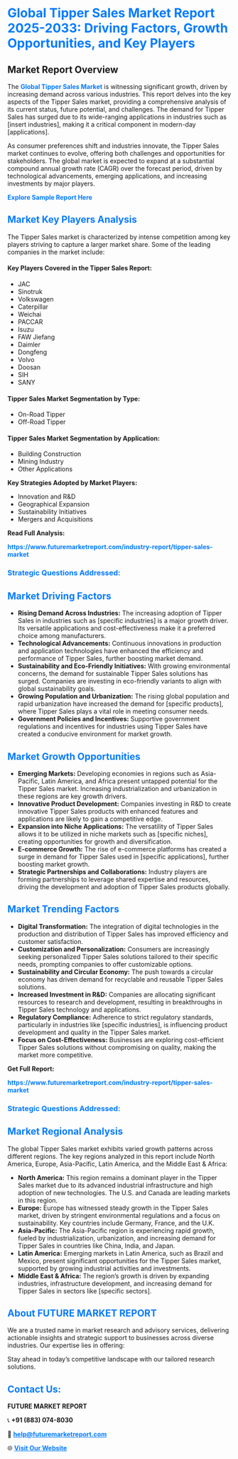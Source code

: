 <h1 style="color: #007BFF;">Global Tipper Sales Market Report 2025-2033: Driving Factors, Growth Opportunities, and Key Players</h1>

<section id="overview">
<h2>Market Report Overview</h2>
<p>The <a href="https://www.futuremarketreport.com/industry-report/tipper-sales-market" style="color: #007BFF; text-decoration: none;"><strong>Global Tipper Sales Market</strong></a> is witnessing significant growth, driven by increasing demand across various industries. This report delves into the key aspects of the Tipper Sales market, providing a comprehensive analysis of its current status, future potential, and challenges. The demand for Tipper Sales has surged due to its wide-ranging applications in industries such as [insert industries], making it a critical component in modern-day [applications].</p>
<p>As consumer preferences shift and industries innovate, the Tipper Sales market continues to evolve, offering both challenges and opportunities for stakeholders. The global market is expected to expand at a substantial compound annual growth rate (CAGR) over the forecast period, driven by technological advancements, emerging applications, and increasing investments by major players.</p>
</section>

<section id="overview">
<p><a href="https://www.futuremarketreport.com/request-sample/reportId=105187" style="color: #007BFF; text-decoration: none;"><strong>Explore Sample Report Here</strong></a></p>
</section>

<section id="key-players">
<h2 style="color: #007BFF;">Market Key Players Analysis</h2>
<p>The Tipper Sales market is characterized by intense competition among key players striving to capture a larger market share. Some of the leading companies in the market include:</p>
<h4>Key Players Covered in the Tipper Sales Report:</h4>
<ul><li>JAC</li><li>Sinotruk</li><li>Volkswagen</li><li>Caterpillar</li><li>Weichai</li><li>PACCAR</li><li>Isuzu</li><li>FAW Jiefang</li><li>Daimler</li><li>Dongfeng</li><li>Volvo</li><li>Doosan</li><li>SIH</li><li>SANY</li></ul>
<h4>Tipper Sales Market Segmentation by Type:</h4>
<ul><li>On-Road Tipper</li><li>Off-Road Tipper</li></ul>

<h4>Tipper Sales Market Segmentation by Application:</h4>
<ul><li>Building Construction</li><li>Mining Industry</li><li>Other Applications</li></ul>
<p><strong>Key Strategies Adopted by Market Players:</strong></p>
<ul>
<li>Innovation and R&D</li>
<li>Geographical Expansion</li>
<li>Sustainability Initiatives</li>
<li>Mergers and Acquisitions</li>
</ul>
</section>

<section>
<p><strong>Read Full Analysis: </strong></p><a href="https://www.futuremarketreport.com/industry-report/tipper-sales-market" style="color: #007BFF; text-decoration: none;"><strong>https://www.futuremarketreport.com/industry-report/tipper-sales-market</strong></a>
<h3 style="color: #007BFF;">Strategic Questions Addressed:</h3>
</section>

<section id="driving-factors">
<h2 style="color: #007BFF;">Market Driving Factors</h2>
<ul>
<li><strong>Rising Demand Across Industries:</strong> The increasing adoption of Tipper Sales in industries such as [specific industries] is a major growth driver. Its versatile applications and cost-effectiveness make it a preferred choice among manufacturers.</li>
<li><strong>Technological Advancements:</strong> Continuous innovations in production and application technologies have enhanced the efficiency and performance of Tipper Sales, further boosting market demand.</li>
<li><strong>Sustainability and Eco-Friendly Initiatives:</strong> With growing environmental concerns, the demand for sustainable Tipper Sales solutions has surged. Companies are investing in eco-friendly variants to align with global sustainability goals.</li>
<li><strong>Growing Population and Urbanization:</strong> The rising global population and rapid urbanization have increased the demand for [specific products], where Tipper Sales plays a vital role in meeting consumer needs.</li>
<li><strong>Government Policies and Incentives:</strong> Supportive government regulations and incentives for industries using Tipper Sales have created a conducive environment for market growth.</li>
</ul>
</section>

<section id="growth-opportunities">
<h2 style="color: #007BFF;">Market Growth Opportunities</h2>
<ul>
<li><strong>Emerging Markets:</strong> Developing economies in regions such as Asia-Pacific, Latin America, and Africa present untapped potential for the Tipper Sales market. Increasing industrialization and urbanization in these regions are key growth drivers.</li>
<li><strong>Innovative Product Development:</strong> Companies investing in R&D to create innovative Tipper Sales products with enhanced features and applications are likely to gain a competitive edge.</li>
<li><strong>Expansion into Niche Applications:</strong> The versatility of Tipper Sales allows it to be utilized in niche markets such as [specific niches], creating opportunities for growth and diversification.</li>
<li><strong>E-commerce Growth:</strong> The rise of e-commerce platforms has created a surge in demand for Tipper Sales used in [specific applications], further boosting market growth.</li>
<li><strong>Strategic Partnerships and Collaborations:</strong> Industry players are forming partnerships to leverage shared expertise and resources, driving the development and adoption of Tipper Sales products globally.</li>
</ul>
</section>

<section id="trending-factors">
<h2 style="color: #007BFF;">Market Trending Factors</h2>
<ul>
<li><strong>Digital Transformation:</strong> The integration of digital technologies in the production and distribution of Tipper Sales has improved efficiency and customer satisfaction.</li>
<li><strong>Customization and Personalization:</strong> Consumers are increasingly seeking personalized Tipper Sales solutions tailored to their specific needs, prompting companies to offer customizable options.</li>
<li><strong>Sustainability and Circular Economy:</strong> The push towards a circular economy has driven demand for recyclable and reusable Tipper Sales solutions.</li>
<li><strong>Increased Investment in R&D:</strong> Companies are allocating significant resources to research and development, resulting in breakthroughs in Tipper Sales technology and applications.</li>
<li><strong>Regulatory Compliance:</strong> Adherence to strict regulatory standards, particularly in industries like [specific industries], is influencing product development and quality in the Tipper Sales market.</li>
<li><strong>Focus on Cost-Effectiveness:</strong> Businesses are exploring cost-efficient Tipper Sales solutions without compromising on quality, making the market more competitive.</li>
</ul>
</section>

<section>
<p><strong>Get Full Report: </strong></p><a href="https://www.futuremarketreport.com/industry-report/tipper-sales-market" style="color: #007BFF; text-decoration: none;"><strong>https://www.futuremarketreport.com/industry-report/tipper-sales-market</strong></a>
<h3 style="color: #007BFF;">Strategic Questions Addressed:</h3>
</section>


<section id="regional-analysis">
<h2 style="color: #007BFF;">Market Regional Analysis</h2>
<p>The global Tipper Sales market exhibits varied growth patterns across different regions. The key regions analyzed in this report include North America, Europe, Asia-Pacific, Latin America, and the Middle East & Africa:</p>
<ul>
<li><strong>North America:</strong> This region remains a dominant player in the Tipper Sales market due to its advanced industrial infrastructure and high adoption of new technologies. The U.S. and Canada are leading markets in this region.</li>
<li><strong>Europe:</strong> Europe has witnessed steady growth in the Tipper Sales market, driven by stringent environmental regulations and a focus on sustainability. Key countries include Germany, France, and the U.K.</li>
<li><strong>Asia-Pacific:</strong> The Asia-Pacific region is experiencing rapid growth, fueled by industrialization, urbanization, and increasing demand for Tipper Sales in countries like China, India, and Japan.</li>
<li><strong>Latin America:</strong> Emerging markets in Latin America, such as Brazil and Mexico, present significant opportunities for the Tipper Sales market, supported by growing industrial activities and investments.</li>
<li><strong>Middle East & Africa:</strong> The region’s growth is driven by expanding industries, infrastructure development, and increasing demand for Tipper Sales in sectors like [specific sectors].</li>
</ul>
</section>

<footer>
<h2 style="color: #007BFF;">About FUTURE MARKET REPORT</h2>
<p>We are a trusted name in market research and advisory services, delivering actionable insights and strategic support to businesses across diverse industries. Our expertise lies in offering:</p>

<p>Stay ahead in today’s competitive landscape with our tailored research solutions.</p>

<h2 style="color: #007BFF;">Contact Us:</h2>
<p><strong>FUTURE MARKET REPORT</strong></p>
<p>📞 <strong>+91 (883) 074-8030</strong></p>
<p>📧 <strong><a href="mailto:help@futuremarketreport.com" style="color: #007BFF;">help@futuremarketreport.com</a></strong></p>
<p>🌐 <strong><a href="https://www.futuremarketreport.com/" style="color: #007BFF;">Visit Our Website</a></strong></p>
</footer>